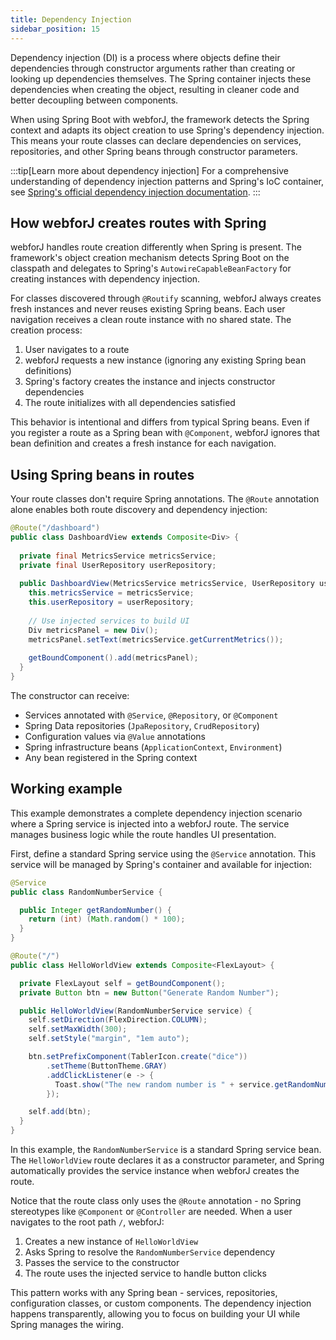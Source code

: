 ```yaml
---
title: Dependency Injection  
sidebar_position: 15
---
```


Dependency injection (DI) is a process where objects define their dependencies through constructor arguments rather than creating or looking up dependencies themselves. The Spring container injects these dependencies when creating the object, resulting in cleaner code and better decoupling between components.

When using Spring Boot with webforJ, the framework detects the Spring context and adapts its object creation to use Spring's dependency injection. This means your route classes can declare dependencies on services, repositories, and other Spring beans through constructor parameters.

:::tip[Learn more about dependency injection]
For a comprehensive understanding of dependency injection patterns and Spring's IoC container, see [Spring's official dependency injection documentation](https://docs.spring.io/spring-framework/reference/core/beans/dependencies/factory-collaborators.html).
:::

## How webforJ creates routes with Spring

webforJ handles route creation differently when Spring is present. The framework's object creation mechanism detects Spring Boot on the classpath and delegates to Spring's `AutowireCapableBeanFactory` for creating instances with dependency injection.

For classes discovered through `@Routify` scanning, webforJ always creates fresh instances and never reuses existing Spring beans. Each user navigation receives a clean route instance with no shared state. The creation process:

1. User navigates to a route
2. webforJ requests a new instance (ignoring any existing Spring bean definitions)
3. Spring's factory creates the instance and injects constructor dependencies
4. The route initializes with all dependencies satisfied

This behavior is intentional and differs from typical Spring beans. Even if you register a route as a Spring bean with `@Component`, webforJ ignores that bean definition and creates a fresh instance for each navigation.

## Using Spring beans in routes

Your route classes don't require Spring annotations. The `@Route` annotation alone enables both route discovery and dependency injection:

```java
@Route("/dashboard")
public class DashboardView extends Composite<Div> {
  
  private final MetricsService metricsService;
  private final UserRepository userRepository;
  
  public DashboardView(MetricsService metricsService, UserRepository userRepository) {
    this.metricsService = metricsService;
    this.userRepository = userRepository;
    
    // Use injected services to build UI
    Div metricsPanel = new Div();
    metricsPanel.setText(metricsService.getCurrentMetrics());
    
    getBoundComponent().add(metricsPanel);
  }
}
```

The constructor can receive:
- Services annotated with `@Service`, `@Repository`, or `@Component`
- Spring Data repositories (`JpaRepository`, `CrudRepository`)
- Configuration values via `@Value` annotations
- Spring infrastructure beans (`ApplicationContext`, `Environment`)
- Any bean registered in the Spring context

## Working example

This example demonstrates a complete dependency injection scenario where a Spring service is injected into a webforJ route. The service manages business logic while the route handles UI presentation.

First, define a standard Spring service using the `@Service` annotation. This service will be managed by Spring's container and available for injection:

```java title="RandomNumberService.java"
@Service
public class RandomNumberService {

  public Integer getRandomNumber() {
    return (int) (Math.random() * 100);
  }
}
```

```java title="HelloWorldView.java"
@Route("/")
public class HelloWorldView extends Composite<FlexLayout> {

  private FlexLayout self = getBoundComponent();
  private Button btn = new Button("Generate Random Number");

  public HelloWorldView(RandomNumberService service) {
    self.setDirection(FlexDirection.COLUMN);
    self.setMaxWidth(300);
    self.setStyle("margin", "1em auto");

    btn.setPrefixComponent(TablerIcon.create("dice"))
        .setTheme(ButtonTheme.GRAY)
        .addClickListener(e -> {
          Toast.show("The new random number is " + service.getRandomNumber(), Theme.SUCCESS);
        });

    self.add(btn);
  }
}
```

In this example, the `RandomNumberService` is a standard Spring service bean. The `HelloWorldView` route declares it as a constructor parameter, and Spring automatically provides the service instance when webforJ creates the route.

Notice that the route class only uses the `@Route` annotation - no Spring stereotypes like `@Component` or `@Controller` are needed. When a user navigates to the root path `/`, webforJ:

1. Creates a new instance of `HelloWorldView` 
2. Asks Spring to resolve the `RandomNumberService` dependency
3. Passes the service to the constructor
4. The route uses the injected service to handle button clicks

This pattern works with any Spring bean - services, repositories, configuration classes, or custom components. The dependency injection happens transparently, allowing you to focus on building your UI while Spring manages the wiring.